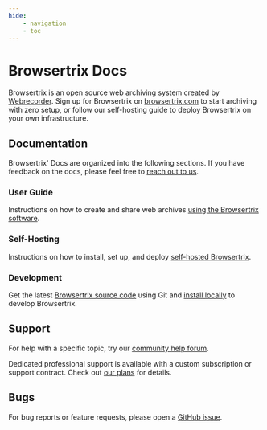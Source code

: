 ```yaml
---
hide:
    - navigation
    - toc
---
```


# Browsertrix Docs

Browsertrix is an open source web archiving system created by [Webrecorder](https://webrecorder.net/). Sign up for Browsertrix on [browsertrix.com](https://browsertrix.com/) to start archiving with zero setup, or follow our self-hosting guide to deploy Browsertrix on your own infrastructure.

## Documentation

Browsertrix' Docs are organized into the following sections. If you have feedback on the docs, please feel free to [reach out to us](mailto:docs-feedback@webrecorder.net).

### User Guide

Instructions on how to create and share web archives [using the Browsertrix software](./user-guide/index.md).

### Self-Hosting

Instructions on how to install, set up, and deploy [self-hosted Browsertrix](./deploy/index.md).

### Development

Get the latest [Browsertrix source code](https://github.com/webrecorder/browsertrix) using Git and [install locally](./deploy/local.md) to develop Browsertrix.

## Support

For help with a specific topic, try our [community help forum](https://forum.webrecorder.net/c/help/5).

Dedicated professional support is available with a custom subscription or support contract. Check out [our plans](https://browsertrix.com/) for details.

## Bugs

For bug reports or feature requests, please open a [GitHub issue](https://github.com/webrecorder/browsertrix/issues/new/choose).
